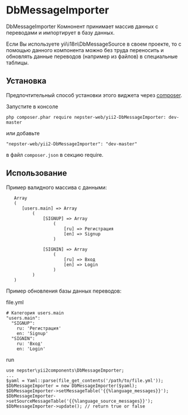 # DbMessageImporter
DbMessageImporter Комнонент принимает массив данных с переводами и импортирует в базу данных.

Если Вы используете yii\i18n\DbMessageSource в своем проекте, то с помощью данного компонента
можно без труда переносить и обновлять данные переводов (например из файлов) в специальные таблицы.


Установка
---------

Предпочтительный способ установки этого виджета через [composer](http://getcomposer.org/download/).

Запустите в консоле

```
php composer.phar require nepster-web/yii2-DbMessageImporter: dev-master
```

или добавьте

```
"nepster-web/yii2-DbMessageImporter": "dev-master"
```

в файл `composer.json` в секцию require.


Использование
-------------

Пример валидного массива с данными:

  ~~~
     Array
     (
        [users.main] => Array
            (
                [SIGNUP] => Array
                    (
                        [ru] => Регистрация
                        [en] => Signup
                    )

                [SIGNIN] => Array
                    (
                        [ru] => Вход
                        [en] => Login
                    )
            )
     )
  ~~~


  Пример обновления базы данных переводов:

  file.yml
  ~~~
  # Категория users.main
  "users.main":
    "SIGNUP":
      ru: 'Регистрация'
      en: 'Signup'
    "SIGNIN":
      ru: 'Вход'
      en: 'Login'
  ~~~

  run
  ~~~
  use nepster\yii2components\DbMessageImporter;
  ...
  $yaml = Yaml::parse(file_get_contents('/path/to/file.yml'));
  $DbMessageImporter = new DbMessageImporter($yaml);
  $DbMessageImporter->setMessageTable('{{%language_messages}}');
  $DbMessageImporter->setSourceMessageTable('{{%language_source_messages}}');
  $DbMessageImporter->update(); // return true or false
  ~~~